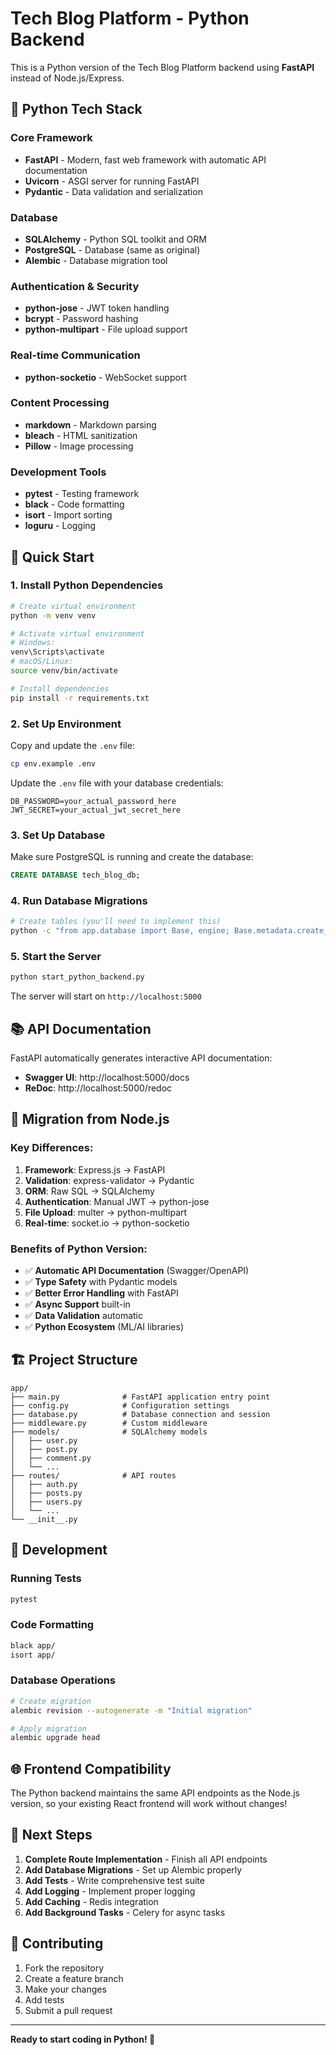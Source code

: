 # Tech Blog Platform - Python Backend

This is a Python version of the Tech Blog Platform backend using **FastAPI** instead of Node.js/Express.

## 🐍 Python Tech Stack

### **Core Framework**
- **FastAPI** - Modern, fast web framework with automatic API documentation
- **Uvicorn** - ASGI server for running FastAPI
- **Pydantic** - Data validation and serialization

### **Database**
- **SQLAlchemy** - Python SQL toolkit and ORM
- **PostgreSQL** - Database (same as original)
- **Alembic** - Database migration tool

### **Authentication & Security**
- **python-jose** - JWT token handling
- **bcrypt** - Password hashing
- **python-multipart** - File upload support

### **Real-time Communication**
- **python-socketio** - WebSocket support

### **Content Processing**
- **markdown** - Markdown parsing
- **bleach** - HTML sanitization
- **Pillow** - Image processing

### **Development Tools**
- **pytest** - Testing framework
- **black** - Code formatting
- **isort** - Import sorting
- **loguru** - Logging

## 🚀 Quick Start

### 1. Install Python Dependencies

```bash
# Create virtual environment
python -m venv venv

# Activate virtual environment
# Windows:
venv\Scripts\activate
# macOS/Linux:
source venv/bin/activate

# Install dependencies
pip install -r requirements.txt
```

### 2. Set Up Environment

Copy and update the `.env` file:
```bash
cp env.example .env
```

Update the `.env` file with your database credentials:
```env
DB_PASSWORD=your_actual_password_here
JWT_SECRET=your_actual_jwt_secret_here
```

### 3. Set Up Database

Make sure PostgreSQL is running and create the database:
```sql
CREATE DATABASE tech_blog_db;
```

### 4. Run Database Migrations

```bash
# Create tables (you'll need to implement this)
python -c "from app.database import Base, engine; Base.metadata.create_all(bind=engine)"
```

### 5. Start the Server

```bash
python start_python_backend.py
```

The server will start on `http://localhost:5000`

## 📚 API Documentation

FastAPI automatically generates interactive API documentation:

- **Swagger UI**: http://localhost:5000/docs
- **ReDoc**: http://localhost:5000/redoc

## 🔄 Migration from Node.js

### Key Differences:

1. **Framework**: Express.js → FastAPI
2. **Validation**: express-validator → Pydantic
3. **ORM**: Raw SQL → SQLAlchemy
4. **Authentication**: Manual JWT → python-jose
5. **File Upload**: multer → python-multipart
6. **Real-time**: socket.io → python-socketio

### Benefits of Python Version:

- ✅ **Automatic API Documentation** (Swagger/OpenAPI)
- ✅ **Type Safety** with Pydantic models
- ✅ **Better Error Handling** with FastAPI
- ✅ **Async Support** built-in
- ✅ **Data Validation** automatic
- ✅ **Python Ecosystem** (ML/AI libraries)

## 🏗️ Project Structure

```
app/
├── main.py              # FastAPI application entry point
├── config.py            # Configuration settings
├── database.py          # Database connection and session
├── middleware.py        # Custom middleware
├── models/              # SQLAlchemy models
│   ├── user.py
│   ├── post.py
│   ├── comment.py
│   └── ...
├── routes/              # API routes
│   ├── auth.py
│   ├── posts.py
│   ├── users.py
│   └── ...
└── __init__.py
```

## 🔧 Development

### Running Tests
```bash
pytest
```

### Code Formatting
```bash
black app/
isort app/
```

### Database Operations
```bash
# Create migration
alembic revision --autogenerate -m "Initial migration"

# Apply migration
alembic upgrade head
```

## 🌐 Frontend Compatibility

The Python backend maintains the same API endpoints as the Node.js version, so your existing React frontend will work without changes!

## 📝 Next Steps

1. **Complete Route Implementation** - Finish all API endpoints
2. **Add Database Migrations** - Set up Alembic properly
3. **Add Tests** - Write comprehensive test suite
4. **Add Logging** - Implement proper logging
5. **Add Caching** - Redis integration
6. **Add Background Tasks** - Celery for async tasks

## 🤝 Contributing

1. Fork the repository
2. Create a feature branch
3. Make your changes
4. Add tests
5. Submit a pull request

---

**Ready to start coding in Python! 🐍**



